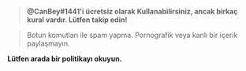 > **@CanBey#1441'i ücretsiz olarak Kullanabilirsiniz, ancak birkaç kural vardır. Lütfen takip edin!**

> Botun komutları ile spam yapma.
> Pornografik veya kanlı bir içerik paylaşmayın.

**Lütfen arada bir politikayı okuyun.**
